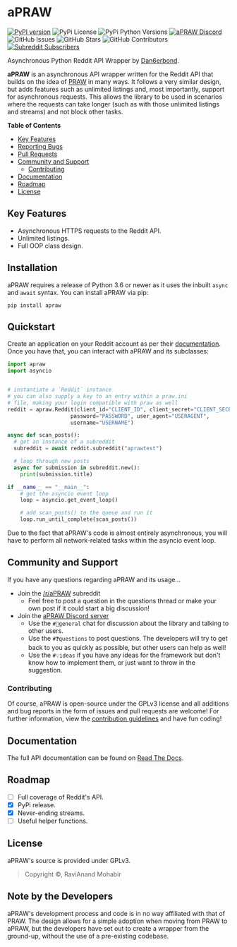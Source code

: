 # aPRAW

[![PyPI version](https://img.shields.io/pypi/v/aPRAW?style=flat-square)](https://pypi.org/project/apraw)
![PyPi License](https://img.shields.io/pypi/l/aPRAW?style=flat-square)
![PyPi Python Versions](https://img.shields.io/pypi/pyversions/aPRAW?style=flat-square)
[![aPRAW Discord](https://img.shields.io/discord/721693929195569172?color=7289da&label=Discord&logo=discord&style=flat-square)](https://discord.gg/66avTS7)
![GitHub Issues](https://img.shields.io/github/issues/Dan6erbond/aPRAW?style=flat-square)
![GitHub Stars](https://img.shields.io/github/stars/Dan6erbond/aPRAW?style=flat-square)
![GitHub Contributors](https://img.shields.io/github/contributors/Dan6erbond/aPRAW?style=flat-square)
[![Subreddit Subscribers](https://img.shields.io/reddit/subreddit-subscribers/aPRAW?style=flat-square)](https://reddit.com/r/aPRAW)

Asynchronous Python Reddit API Wrapper by [Dan6erbond](https://dan6erbond.github.io).

**aPRAW** is an asynchronous API wrapper written for the Reddit API that builds on the idea of [PRAW](https://github.com/praw-dev/praw) in many ways. It follows a very similar design, but adds features such as unlimited listings and, most importantly, support for asynchronous requests. This allows the library to be used in scenarios where the requests can take longer (such as with those unlimited listings and streams) and not block other tasks.

**Table of Contents**
 - [Key Features](#key-features)
 - [Reporting Bugs](#installation)
 - [Pull Requests](#quickstart)
 - [Community and Support](#community-and-support)
   - [Contributing](#contributing)
 - [Documentation](#documentation)
 - [Roadmap](#roadmap)
 - [License](#license)

## Key Features

 - Asynchronous HTTPS requests to the Reddit API.
 - Unlimited listings.
 - Full OOP class design.

## Installation

aPRAW requires a release of Python 3.6 or newer as it uses the inbuilt `async` and `await` syntax. You can install aPRAW via pip:

```pip install apraw```

## Quickstart

Create an application on your Reddit account as per their [documentation](https://github.com/reddit-archive/reddit/wiki/OAuth2-Quick-Start-Example). Once you have that, you can interact with aPRAW and its subclasses:

```python
import apraw
import asyncio


# instantiate a `Reddit` instance
# you can also supply a key to an entry within a praw.ini
# file, making your login compatible with praw as well
reddit = apraw.Reddit(client_id="CLIENT_ID", client_secret="CLIENT_SECRET",
                    password="PASSWORD", user_agent="USERAGENT",
                    username="USERNAME")

async def scan_posts():
  # get an instance of a subreddit
  subreddit = await reddit.subreddit("aprawtest")

  # loop through new posts
  async for submission in subreddit.new():
    print(submission.title)

if __name__ == "__main__":
    # get the asyncio event loop
    loop = asyncio.get_event_loop()

    # add scan_posts() to the queue and run it
    loop.run_until_complete(scan_posts())
```

Due to the fact that aPRAW's code is almost entirely asynchronous, you will have to perform all network-related tasks within the asyncio event loop.

## Community and Support

If you have any questions regarding aPRAW and its usage...

 - Join the [/r/aPRAW](https://reddit.com/r/aPRAW) subreddit
   - Feel free to post a question in the questions thread or make your own post if it could start a big discussion!
 - Join the [aPRAW Discord server](https://discord.gg/66avTS7)
   - Use the `#💬general` chat for discussion about the library and talking to other users.
   - Use the `#❓questions` to post questions. The developers will try to get back to you as quickly as possible, but other users can help as well!
   - Use the `#💡ideas` if you have any ideas for the framework but don't know how to implement them, or just want to throw in the suggestion.

### Contributing

Of course, aPRAW is open-source under the GPLv3 license and all additions and bug reports in the form of issues and pull requests are welcome! For further information, view the [contribution guidelines](.github/CONTRIBUTING.md) and have fun coding!

## Documentation

The full API documentation can be found on [Read The Docs](http://apraw.readthedocs.io/).

## Roadmap

- [ ] Full coverage of Reddit's API.
- [x] PyPi release.
- [x] Never-ending streams.
- [ ] Useful helper functions.

## License

aPRAW's source is provided under GPLv3.
> Copyright ©, RaviAnand Mohabir

## Note by the Developers

aPRAW's development process and code is in no way affiliated with that of PRAW. The design allows for a simple adoption when moving from PRAW to aPRAW, but the developers have set out to create a wrapper from the ground-up, without the use of a pre-existing codebase.
